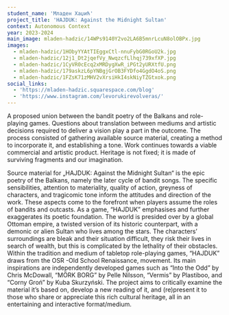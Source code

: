```yaml
---
student_name: 'Младен Хаџић'
project_title: 'HAJDUK: Against the Midnight Sultan'
context: Autonomous Context
year: 2023-2024
main_image: mladen-hadzic/14WPs9140Y2vo2LA6B5mnrLcuN8olOBPx.jpg
images:
  - mladen-hadzic/1HObyYYAtTIEggxCtl-nnuFybG0RGoU2k.jpg
  - mladen-hadzic/12j1_Dt2jqefVy_NwqzcfLlhqj739xfXP.jpg
  - mladen-hadzic/1CyVR0cEcq2xMRDygXwR_iPGt2yURXtfU.png
  - mladen-hadzic/179askzL6pYNBgjGrOB3FYDfo4GgdO4oS.png
  - mladen-hadzic/1FZsK71zMHV2vXrsiHkI4skNiyTZGtxok.png
social_links:
  - 'https://mladen-hadzic.squarespace.com/blog'
  - 'https://www.instagram.com/levorukirevolveras/'
---
```


A proposed union between the bandit poetry of the Balkans and role-playing games. Questions about translation between mediums and artistic decisions required to deliver a vision play a part in the outcome. The process consisted of gathering available source material, creating a method to incorporate it, and establishing a tone. Work continues towards a viable commercial and artistic product.
Heritage is not fixed; it is made of surviving fragments and our imagination.

Source material for „HAJDUK: Against the Midnight Sultan“ is the epic poetry of the Balkans, namely the later cycle of bandit songs. The specific sensibilities, attention to materiality, quality of action, greyness of characters, and tragicomic tone inform the attitudes and direction of the work.
These aspects come to the forefront when players assume the roles of bandits and outcasts. As a game, “HAJDUK” emphasises and further exaggerates its poetic foundation. The world is presided over by a global Ottoman empire, a twisted version of its historic counterpart, with a demonic or alien Sultan who lives among the stars. The characters’ surroundings are bleak and their situation difficult, they risk their lives in search of wealth, but this is complicated by the lethality of their obstacles.
Within the tradition and medium of tabletop role-playing games, “HAJDUK” draws from the OSR -Old School Renaissance, movement. Its main inspirations are independently developed games such as “Into the Odd” by Chris McDowall, “MÖRK BORG” by Pelle Nilsson, “Vermis” by Plastiboo, and “Corny Groń” by Kuba Skurzyński.
The project aims to critically examine the material it’s based on, develop a new reading of it, and (re)present it to those who share or appreciate this rich cultural heritage, all in an entertaining and interactive format/medium.
